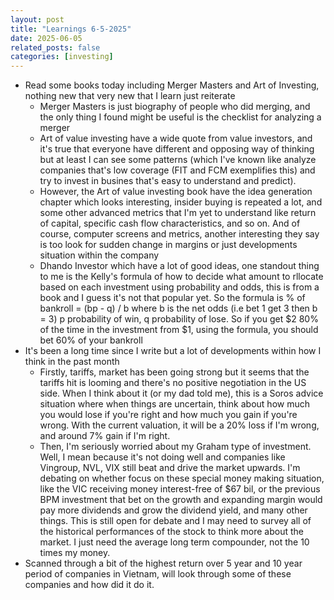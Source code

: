 ```yaml
---
layout: post
title: "Learnings 6-5-2025"
date: 2025-06-05
related_posts: false
categories: [investing]
---
```


- Read some books today including Merger Masters and Art of Investing, nothing new that very new that I learn just reiterate
    - Merger Masters is just biography of people who did merging, and the only thing I found might be useful is the checklist for analyzing a merger
    - Art of value investing have a wide quote from value investors, and it's true that everyone have different and opposing way of thinking but at least I can see some patterns (which I've known like analyze companies that's low coverage (FIT and FCM exemplifies this) and try to invest in busines that's easy to understand and predict). 
    - However, the Art of value investing book have the idea generation chapter which looks interesting, insider buying is repeated a lot, and some other advanced metrics that I'm yet to understand like return of capital, specific cash flow characteristics, and so on. And of course, computer screens and metrics, another interesting they say is too look for sudden change in margins or just developments situation within the company
    - Dhando Investor which have a lot of good ideas, one standout thing to me is the Kelly's formula of how to decide what amount to rllocate based on each investment using probability and odds, this is from a book and I guess it's not that popular yet. So the formula is % of bankroll = (bp - q) / b where b is the net odds (i.e bet 1 get 3 then b = 3) p probability of win, q probability of lose. So if you get $2 80% of the time in the investment from $1, using the formula, you should bet 60% of your bankroll
- It's been a long time since I write but a lot of developments within how I think in the past month
    - Firstly, tariffs, market has been going strong but it seems that the tariffs hit is looming and there's no positive negotiation in the US side. When I think about it (or my dad told me), this is a Soros advice situation where when things are uncertain, think about how much you would lose if you're right and how much you gain if you're wrong. With the current valuation, it will be a 20% loss if I'm wrong, and around 7% gain if I'm right.
    - Then, I'm seriously worried about my Graham type of investment. Well, I mean because it's not doing well and companies like Vingroup, NVL, VIX still beat and drive the market upwards. I'm debating on whether focus on these special money making situation, like the VIC receiving money interest-free of $67 bil, or the previous BPM investment that bet on the growth and expanding margin would pay more dividends and grow the dividend yield, and many other things. This is still open for debate and I may need to survey all of the historical performances of the stock to think more about the market. I just need the average long term compounder, not the 10 times my money.
- Scanned through a bit of the highest return over 5 year and 10 year period of companies in Vietnam, will look through some of these companies and how did it do it.
